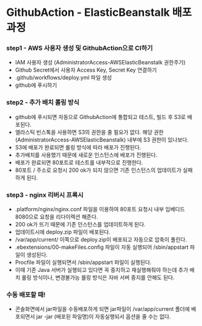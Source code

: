 # GithubAction - ElasticBeanstalk 배포 과정

### step1 - AWS 사용자 생성 및 GithubAction으로 CI하기
- IAM 사용자 생성 (AdministratorAccess-AWSElasticBeanstalk 권한주기)
- Github Secret에서 사용자 Access Key, Secret Key 연결하기
- .github/workflows/deploy.yml 파일 생성
- github에 푸시하기

### step2 - 추가 배치 롤링 방식
- github에 푸시되면 자동으로 GithubAction에 통합되고 테스트, 빌드 후 S3로 배포된다.
- 엘라스틱 빈스톡을 사용하면 S3의 권한을 줄 필요가 없다. 해당 권한(AdministratorAccess-AWSElasticBeanstalk) 내부에 S3 권한이 있나보다.
- S3에 배포가 완료되면 롤링 방식에 따라 배포가 진행된다.
- 추가배치를 사용했기 때문에 새로운 인스턴스에 배포가 진행된다.
- 배포가 완료되면 80포트로 테스트를 내부적으로 진행한다.
- 80포트 / 주소로 요청시 200 ok가 되지 않으면 기존 인스턴스의 업데이트가 실패하게 된다.

### step3 - nginx 리버시 프록시
- .platform/nginx/nginx.conf 파일을 이용하여 80포트 요청시 내부 임베디드 8080으로 요청을 리다이렉션 해준다.
- 200 ok가 뜨기 때문에 기존 인스턴스를 업데이트하게 된다.
- 업데이트시에 deploy.zip 파일이 배포된다.
- /var/app/current/ 이쪽으로 deploy.zip이 배포되고 자동으로 압축이 풀린다.
- .ebextensions/00-makeFiles.config 파일이 자동 실행되어 /sbin/appstart 파일이 생성된다.
- Procfile 파일이 실행되면서 /sbin/appstart 파일이 실행된다.
- 이때 기존 Java 서버가 실행되고 있다면 꼭 중지하고 재실행해줘야 하는데 추가 배치 롤링 방식이나, 변경불가능 롤링 방식은 자바 서버 중지를 안해도 된다.

### 수동 배포할 때!
- 콘솔화면에서 jar파일을 수동배포하게 되면 jar파일이 /var/app/current 폴더에 배포되면서 jar -jar (배포된 파일명)이 자동실행되서 옵션을 줄 수는 없다.